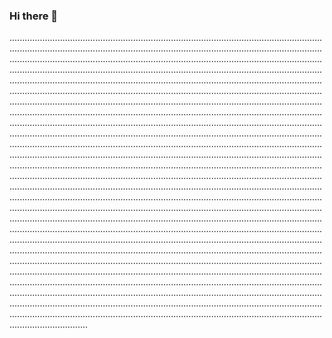 ### Hi there 👋

...................................................................................................................................................................................................................................................................................................................................................................................................................................................................................................................................................................................................................................................................................................................................................................................................................................................................................................................................................................................................................................................................................................................................................................................................................................................................................................................................................................................................................................................................................................................................................................................................................................................................................................................................................................................................................................................................................................................................................................................................................................................................................................................................................................................................................................................................................................................................................................................................................................................................................................................................................................................................................................................................................................................................................................................................................................................................................................................................................................................................................................................................................................................................................................................................................................................................................................................................................................................................................................................................................................................